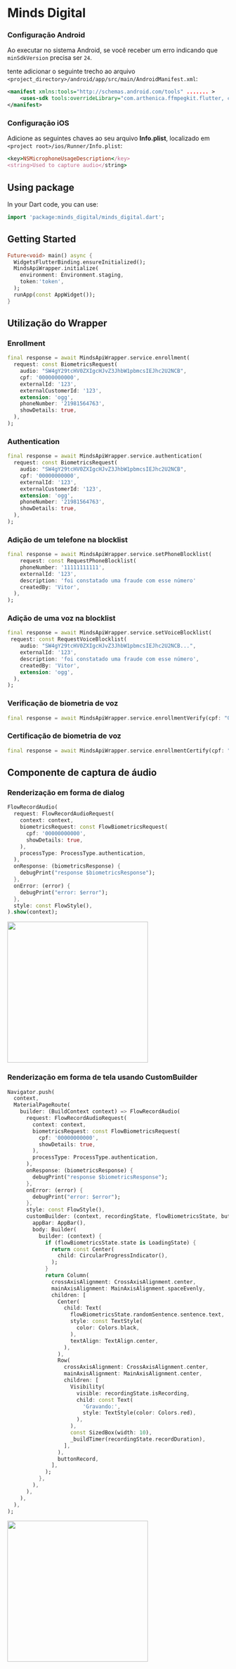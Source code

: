 # Minds Digital



### Configuração Android 

Ao executar no sistema Android, se você receber um erro indicando que `minSdkVersion` precisa ser `24`.

tente adicionar o seguinte trecho ao arquivo `<project_directory>/android/app/src/main/AndroidManifest.xml`:

```xml
<manifest xmlns:tools="http://schemas.android.com/tools" ....... >
    <uses-sdk tools:overrideLibrary="com.arthenica.ffmpegkit.flutter, com.arthenica.ffmpegkit" />
</manifest>
```
### Configuração iOS

Adicione as seguintes chaves ao seu arquivo **Info.plist**, localizado em `<project root>/ios/Runner/Info.plist`:
  ```ruby
  <key>NSMicrophoneUsageDescription</key>
  <string>Used to capture audio</string>
  ```

## Using package

In your Dart code, you can use:

```dart
import 'package:minds_digital/minds_digital.dart';
```

## Getting Started
```dart
Future<void> main() async {
  WidgetsFlutterBinding.ensureInitialized();
  MindsApiWrapper.initialize(
    environment: Environment.staging,
    token:'token',
  );
  runApp(const AppWidget());
}
```

##  Utilização do Wrapper


### Enrollment
```dart
final response = await MindsApiWrapper.service.enrollment(
  request: const BiometricsRequest(
    audio: "SW4gY29tcHV0ZXIgcHJvZ3JhbW1pbmcsIEJhc2U2NCB",
    cpf: '00000000000',
    externalId: '123',
    externalCustomerId: '123',
    extension: 'ogg',
    phoneNumber: '21981564763',
    showDetails: true,
  ),
);
```


### Authentication
```dart
final response = await MindsApiWrapper.service.authentication(
  request: const BiometricsRequest(
    audio: "SW4gY29tcHV0ZXIgcHJvZ3JhbW1pbmcsIEJhc2U2NCB",
    cpf: '00000000000',
    externalId: '123',
    externalCustomerId: '123',
    extension: 'ogg',
    phoneNumber: '21981564763',
    showDetails: true,
  ),
);
```


### Adição de um telefone na blocklist
```dart
final response = await MindsApiWrapper.service.setPhoneBlocklist(
    request: const RequestPhoneBlocklist(
    phoneNumber: '11111111111',
    externalId: '123',
    description: 'foi constatado uma fraude com esse número'
    createdBy: 'Vitor',
  ),
);
```

### Adição de uma voz na blocklist
```dart
final response = await MindsApiWrapper.service.setVoiceBlocklist(
 request: const RequestVoiceBlocklist(
    audio: "SW4gY29tcHV0ZXIgcHJvZ3JhbW1pbmcsIEJhc2U2NCB...",
    externalId: '123',
    description: 'foi constatado uma fraude com esse número',
    createdBy: 'Vitor',
    extension: 'ogg',
  ),
);
```


### Verificação de biometria de voz

```dart
final response = await MindsApiWrapper.service.enrollmentVerify(cpf: "00000000000");
```

### Certificação de biometria de voz

```dart
final response = await MindsApiWrapper.service.enrollmentCertify(cpf: "00000000000");
```

## Componente de captura de áudio

### Renderização em forma de dialog
```dart
FlowRecordAudio(
  request: FlowRecordAudioRequest(
    context: context,
    biometricsRequest: const FlowBiometricsRequest(
      cpf: '00000000000',
      showDetails: true,
    ),
    processType: ProcessType.authentication,
  ),
  onResponse: (biometricsResponse) {
    debugPrint("response $biometricsResponse");
  },
  onError: (error) {
    debugPrint("error: $error");
  },
  style: const FlowStyle(),
).show(context);
```

<img src="https://raw.githubusercontent.com/mindsdigital/minds-sdk-flutter/main/assets/samples/dialog.png" width="320px"/>

### Renderização em forma de tela usando CustomBuilder

```dart
Navigator.push(
  context,
  MaterialPageRoute(
    builder: (BuildContext context) => FlowRecordAudio(
      request: FlowRecordAudioRequest(
        context: context,
        biometricsRequest: const FlowBiometricsRequest(
          cpf: '00000000000',
          showDetails: true,
        ),
        processType: ProcessType.authentication,
      ),
      onResponse: (biometricsResponse) {
        debugPrint("response $biometricsResponse");
      },
      onError: (error) {
        debugPrint("error: $error");
      },
      style: const FlowStyle(),
      customBuilder: (context, recordingState, flowBiometricsState, buttonRecord) => Scaffold(
        appBar: AppBar(),
        body: Builder(
          builder: (context) {
            if (flowBiometricsState.state is LoadingState) {
              return const Center(
                child: CircularProgressIndicator(),
              );
            }
            return Column(
              crossAxisAlignment: CrossAxisAlignment.center,
              mainAxisAlignment: MainAxisAlignment.spaceEvenly,
              children: [
                Center(
                  child: Text(
                    flowBiometricsState.randomSentence.sentence.text,
                    style: const TextStyle(
                      color: Colors.black,
                    ),
                    textAlign: TextAlign.center,
                  ),
                ),
                Row(
                  crossAxisAlignment: CrossAxisAlignment.center,
                  mainAxisAlignment: MainAxisAlignment.center,
                  children: [
                    Visibility(
                      visible: recordingState.isRecording,
                      child: const Text(
                        'Gravando:',
                        style: TextStyle(color: Colors.red),
                      ),
                    ),
                    const SizedBox(width: 10),
                    _buildTimer(recordingState.recordDuration),
                  ],
                ),
                buttonRecord,
              ],
            );
          },
        ),
      ),
    ),
  ),
);
```

<img src="https://raw.githubusercontent.com/mindsdigital/minds-sdk-flutter/main/assets/samples/custom_builder.png" width="320px"/>
